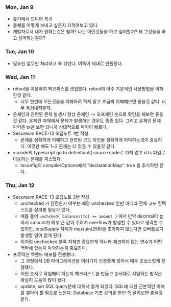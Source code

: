 ### Mon, Jan 9

- 휴가에서 드디어 복귀
- 올해를 어떻게 보내고 싶은지 끄적여보고 있다.
- 개발자로서 내가 원하는것은 뭘까? 나는 어떤것들을 하고 싶어할까? 왜 그것들을 하고 싶어하는걸까?

### Tue, Jan 10

- 필요한 업무만 처리하고 푹 쉬었다. 여독이 제대로 안풀렸다.

### Wed, Jan 11

- retool을 이용하여 백오피스를 셋업했다. retool의 아주 기본적인 사용방법을 이해한것 같다.
  - 너무 한번에 모든것들을 이해하려 하지 말고 조금씩 이해해보면 좋을것 같다. 너무 욕심내지말자.
- 온체인과 관련된 문제 발생시 항상 온체인 -> 오프체인 순으로 확인을 해보면 좋을것 같다. 온체인 자체에서 문제가 발생하는 경우도 종종 있다. 그리고 온체인 문제 파악은 tx만 보면 되니까 상대적으로 파악이 빠르다.
- Secureum RACE-13 오답노트 1번 작성
  - 문제를 정확하게 이해하고 관련된 코드 라인을 정확하게 파악하는것이 중요하다. 이것만 해도 1~2 문제는 더 맞출 수 있을것 같다.
- vscode의 typescript go to definition이 source code로 가지 않고 d.ts 파일로 이동하는 문제를 픽스했다.
  - tsconfig의 compilerOptions에서 "declarationMap": true 를 추가하면 된다.

### Thu, Jan 12

- Secureum RACE-13 오답노트 2번 작성
  - unchecked 가 안전한지 여부는 해당 unchecked 뿐만 아니라 전체 코드 컨텍스트를 살펴볼 필요가 있다.
  - 예를 들어 `unchcked{ balances[to] += amount }` 에서 만약 decimal이 높아서 amount가 매우 큰 값이 주어져 overflow가 발생할 수 있다고 생각할 수 있지만, totalSupply 자체가 max(uint256)을 초과하지 않는다면 오버플로가 발생할 일이 없게 된다.
  - 이처럼 unchecked 블록 자체만 중요한게 아니라 체크하지 않는 변수가 어떤 맥락에 있는지 파악하는게 중요하다.
- 프로덕션 백엔드 배포를 진행했다.
  - 그 과정에서 DB 마이그레이션을 여러가지 신경쓸게 많아서 매우 조심스럽게 진행했다.
  - 어떤 순서로 작업해야 하는지 체크리스트를 만들고 순서대로 작업하는 방식은 확실히 도움이 많이 됐다.
  - update, set SQL query문에 대해서 알게 되었다. SQL에 대한 근본적인 이해를 쌓아야 할 필요를 느낀다. Database 기초 강의를 한번 쭉 달려보면 좋을것 같다.
